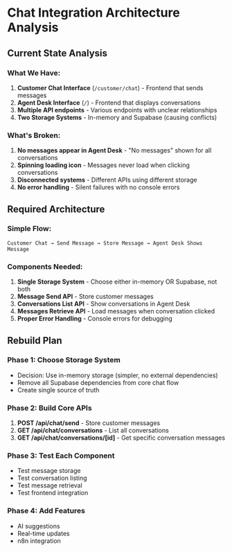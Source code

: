 # Chat Integration Architecture Analysis

## Current State Analysis

### What We Have:
1. **Customer Chat Interface** (`/customer/chat`) - Frontend that sends messages
2. **Agent Desk Interface** (`/`) - Frontend that displays conversations
3. **Multiple API endpoints** - Various endpoints with unclear relationships
4. **Two Storage Systems** - In-memory and Supabase (causing conflicts)

### What's Broken:
1. **No messages appear in Agent Desk** - "No messages" shown for all conversations
2. **Spinning loading icon** - Messages never load when clicking conversations
3. **Disconnected systems** - Different APIs using different storage
4. **No error handling** - Silent failures with no console errors

## Required Architecture

### Simple Flow:
```
Customer Chat → Send Message → Store Message → Agent Desk Shows Message
```

### Components Needed:
1. **Single Storage System** - Choose either in-memory OR Supabase, not both
2. **Message Send API** - Store customer messages
3. **Conversations List API** - Show conversations in Agent Desk
4. **Messages Retrieve API** - Load messages when conversation clicked
5. **Proper Error Handling** - Console errors for debugging

## Rebuild Plan

### Phase 1: Choose Storage System
- Decision: Use in-memory storage (simpler, no external dependencies)
- Remove all Supabase dependencies from core chat flow
- Create single source of truth

### Phase 2: Build Core APIs
1. **POST /api/chat/send** - Store customer messages
2. **GET /api/chat/conversations** - List all conversations  
3. **GET /api/chat/conversations/[id]** - Get specific conversation messages

### Phase 3: Test Each Component
- Test message storage
- Test conversation listing
- Test message retrieval
- Test frontend integration

### Phase 4: Add Features
- AI suggestions
- Real-time updates
- n8n integration

